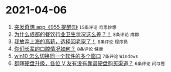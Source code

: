 # 2021-04-06

1. [突发奇想 app《955 提醒⏰》](https://www.v2ex.com/t/768227) `15条评论` `奇思妙想`
1. [为什么成都的餐饮行业卫生状况这么差？！](https://www.v2ex.com/t/768243) `8条评论` `成都`
1. [我放弃上海的高薪，选择回老家了！](https://www.v2ex.com/t/768231) `8条评论` `程序员`
1. [你们长辈的口腔情况如何？](https://www.v2ex.com/t/768225) `8条评论` `健康`
1. [win10 怎么切换同一个软件的多个窗口](https://www.v2ex.com/t/768244) `7条评论` `Windows`
1. [群晖硬盘升级，各位 V 友有没有靠谱硬盘购买渠道？](https://www.v2ex.com/t/768224) `6条评论` `问与答`
